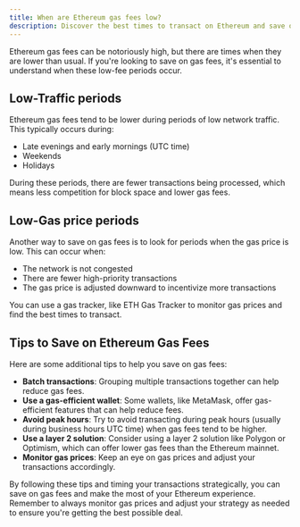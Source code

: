 ```yaml
---
title: When are Ethereum gas fees low?
description: Discover the best times to transact on Ethereum and save on gas fees with our expert tips and tricks
---
```


Ethereum gas fees can be notoriously high, but there are times when they are lower than usual. If you're looking to save on gas fees, it's essential to understand when these low-fee periods occur.

## Low-Traffic periods

Ethereum gas fees tend to be lower during periods of low network traffic. This typically occurs during:

- Late evenings and early mornings (UTC time)
- Weekends
- Holidays

During these periods, there are fewer transactions being processed, which means less competition for block space and lower gas fees.

## Low-Gas price periods

Another way to save on gas fees is to look for periods when the gas price is low. This can occur when:

- The network is not congested
- There are fewer high-priority transactions
- The gas price is adjusted downward to incentivize more transactions

You can use a gas tracker, like ETH Gas Tracker to monitor gas prices and find the best times to transact.

## Tips to Save on Ethereum Gas Fees

Here are some additional tips to help you save on gas fees:

- **Batch transactions**: Grouping multiple transactions together can help reduce gas fees.
- **Use a gas-efficient wallet**: Some wallets, like MetaMask, offer gas-efficient features that can help reduce fees.
- **Avoid peak hours**: Try to avoid transacting during peak hours (usually during business hours UTC time) when gas fees tend to be higher.
- **Use a layer 2 solution**: Consider using a layer 2 solution like Polygon or Optimism, which can offer lower gas fees than the Ethereum mainnet.
- **Monitor gas prices**: Keep an eye on gas prices and adjust your transactions accordingly.

By following these tips and timing your transactions strategically, you can save on gas fees and make the most of your Ethereum experience. Remember to always monitor gas prices and adjust your strategy as needed to ensure you're getting the best possible deal.